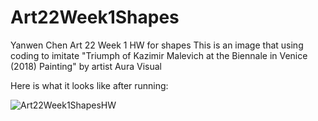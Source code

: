 # Art22Week1Shapes
Yanwen Chen Art 22 Week 1 HW for shapes
This is an image that using coding to imitate "Triumph of Kazimir Malevich at the Biennale in Venice (2018) Painting" by artist Aura Visual

Here is what it looks like after running:

![Art22Week1ShapesHW](https://user-images.githubusercontent.com/91364746/161203084-d2ed973d-b600-4048-808b-a4ec391000ff.png)
